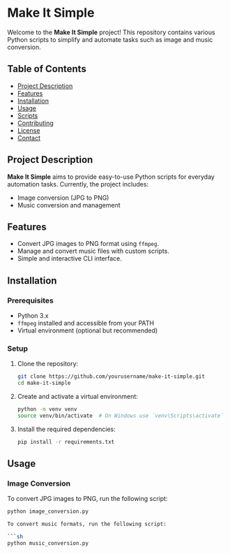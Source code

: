 # Make It Simple

Welcome to the **Make It Simple** project! This repository contains various Python scripts to simplify and automate tasks such as image and music conversion.

## Table of Contents

- [Project Description](#project-description)
- [Features](#features)
- [Installation](#installation)
- [Usage](#usage)
- [Scripts](#scripts)
- [Contributing](#contributing)
- [License](#license)
- [Contact](#contact)

## Project Description

**Make It Simple** aims to provide easy-to-use Python scripts for everyday automation tasks. Currently, the project includes:
- Image conversion (JPG to PNG)
- Music conversion and management

## Features

- Convert JPG images to PNG format using `ffmpeg`.
- Manage and convert music files with custom scripts.
- Simple and interactive CLI interface.

## Installation

### Prerequisites

- Python 3.x
- `ffmpeg` installed and accessible from your PATH
- Virtual environment (optional but recommended)

### Setup

1. Clone the repository:

    ```sh
    git clone https://github.com/yourusername/make-it-simple.git
    cd make-it-simple
    ```

2. Create and activate a virtual environment:

    ```sh
    python -m venv venv
    source venv/bin/activate  # On Windows use `venv\Scripts\activate`
    ```

3. Install the required dependencies:

    ```sh
    pip install -r requirements.txt
    ```

## Usage

### Image Conversion

To convert JPG images to PNG, run the following script:

```sh
python image_conversion.py

To convert music formats, run the following script:

```sh
python music_conversion.py
